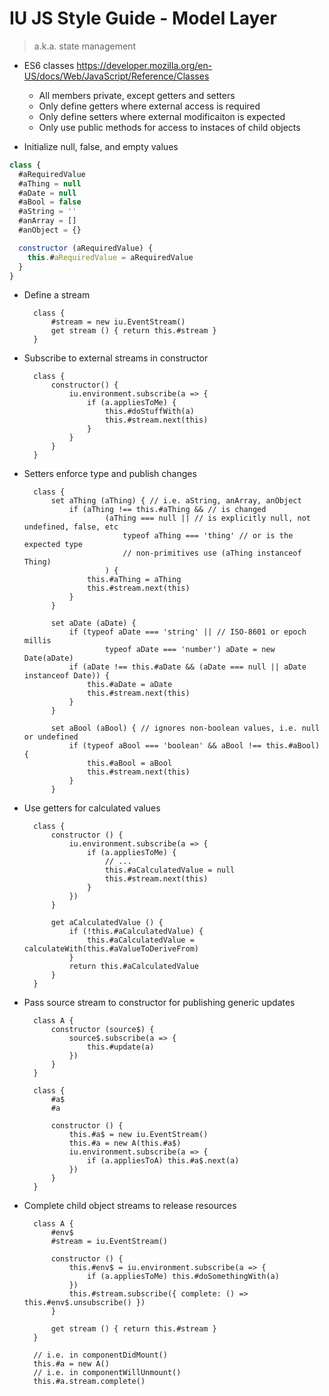 # IU JS Style Guide - Model Layer
> a.k.a. state management

- ES6 classes <https://developer.mozilla.org/en-US/docs/Web/JavaScript/Reference/Classes>
  - All members private, except getters and setters
  - Only define getters where external access is required
  - Only define setters where external modificaiton is expected
  - Only use public methods for access to instaces of child objects

- Initialize null, false, and empty values

```javascript
class {
  #aRequiredValue
  #aThing = null
  #aDate = null
  #aBool = false
  #aString = ''
  #anArray = []
  #anObject = {}

  constructor (aRequiredValue) {
    this.#aRequiredValue = aRequiredValue
  }
}
```

- Define a stream

		class {
			#stream = new iu.EventStream()
			get stream () { return this.#stream }
		}

- Subscribe to external streams in constructor

		class {
			constructor() {
				iu.environment.subscribe(a => {
					if (a.appliesToMe) {
						this.#doStuffWith(a)
						this.#stream.next(this)
					}
				}
			}
		}

- Setters enforce type and publish changes

		class {
			set aThing (aThing) { // i.e. aString, anArray, anObject
				if (aThing !== this.#aThing && // is changed
						(aThing === null || // is explicitly null, not undefined, false, etc
							typeof aThing === 'thing' // or is the expected type
							// non-primitives use (aThing instanceof Thing)
						) {
					this.#aThing = aThing
					this.#stream.next(this)
				}
			}
		
			set aDate (aDate) {
				if (typeof aDate === 'string' || // ISO-8601 or epoch  millis
						typeof aDate === 'number') aDate = new Date(aDate)
				if (aDate !== this.#aDate && (aDate === null || aDate instanceof Date)) {
					this.#aDate = aDate
					this.#stream.next(this)
				}
			}
		
			set aBool (aBool) { // ignores non-boolean values, i.e. null or undefined
				if (typeof aBool === 'boolean' && aBool !== this.#aBool) {
					this.#aBool = aBool
					this.#stream.next(this)
				}
			}

- Use getters for calculated values

		class {
			constructor () {
				iu.environment.subscribe(a => {
					if (a.appliesToMe) {
						// ...
						this.#aCalculatedValue = null
						this.#stream.next(this)	
					}
				})
			}

			get aCalculatedValue () {
				if (!this.#aCalculatedValue) {
					this.#aCalculatedValue = calculateWith(this.#aValueToDeriveFrom)
				}
				return this.#aCalculatedValue
			}
		}

- Pass source stream to constructor for publishing generic updates

		class A {
			constructor (source$) {
				source$.subscribe(a => {
					this.#update(a)
				})
			}
		}
		
		class {
			#a$
			#a
		
			constructor () {
				this.#a$ = new iu.EventStream()
				this.#a = new A(this.#a$)
				iu.environment.subscribe(a => {
					if (a.appliesToA) this.#a$.next(a)
				})
			}
		}

- Complete child object streams to release resources

		class A {
			#env$
			#stream = iu.EventStream()

			constructor () {
				this.#env$ = iu.environment.subscribe(a => {
					if (a.appliesToMe) this.#doSomethingWith(a)
				})
				this.#stream.subscribe({ complete: () => this.#env$.unsubscribe() })
			}

			get stream () { return this.#stream }
		}

		// i.e. in componentDidMount()
		this.#a = new A()
		// i.e. in componentWillUnmount()
		this.#a.stream.complete()
